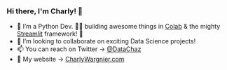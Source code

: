 ### Hi there, I'm Charly! 👋

- 🔭 I’m a Python Dev. 🐍🔥 building awesome things in [Colab](http://colab.research.google.com/) & the mighty [Streamlit](https://streamlit.io/) framework! 🙌
- 👯 I’m looking to collaborate on exciting Data Science projects!
- 📫 You can reach on Twitter -> [@DataChaz](https://twitter.com/DataChaz) 
- 💬 My website -> [CharlyWargnier.com](https://www.charlywargnier.com/)

